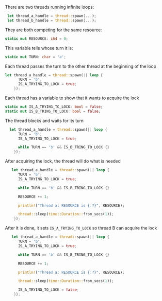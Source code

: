 There are two threads running infinite loops:

```rust
 let thread_a_handle = thread::spawn(...);
 let thread_b_handle = thread::spawn(...);
```

They are both competing for the same resource:

```rust
static mut RESOURCE: i64 = 0;
```

This variable tells whose turn it is:

```rust
static mut TURN: char = 'a';
```

Each thread passes the turn to the other thread at the beginning of the loop

```rust
let thread_a_handle = thread::spawn(|| loop {
      TURN = 'b';
      IS_A_TRYING_TO_LOCK = true;
    });
```

Each thread has a variable to show that it wants to acquire the lock

```rust
static mut IS_A_TRYING_TO_LOCK: bool = false;
static mut IS_B_TRING_TO_LOCK: bool = false;
```

The thread blocks and waits for its turn

```rust
  let thread_a_handle = thread::spawn(|| loop {
      TURN = 'b';
      IS_A_TRYING_TO_LOCK = true;

      while TURN == 'b' && IS_B_TRING_TO_LOCK {}
    });
```

After acquiring the lock, the thread will do what is needed

```rust
   let thread_a_handle = thread::spawn(|| loop {
      TURN = 'b';
      IS_A_TRYING_TO_LOCK = true;

      while TURN == 'b' && IS_B_TRING_TO_LOCK {}

      RESOURCE += 1;

      println!("Thread a: RESOURCE is {:?}", RESOURCE);

      thread::sleep(time::Duration::from_secs(1));
    });
```

After it is done, it sets `IS_A_TRYING_TO_LOCK` so thread B can acquire the lock

```rust
   let thread_a_handle = thread::spawn(|| loop {
      TURN = 'b';
      IS_A_TRYING_TO_LOCK = true;

      while TURN == 'b' && IS_B_TRING_TO_LOCK {}

      RESOURCE += 1;

      println!("Thread a: RESOURCE is {:?}", RESOURCE);

      thread::sleep(time::Duration::from_secs(1));

      IS_A_TRYING_TO_LOCK = false;
    });
```
